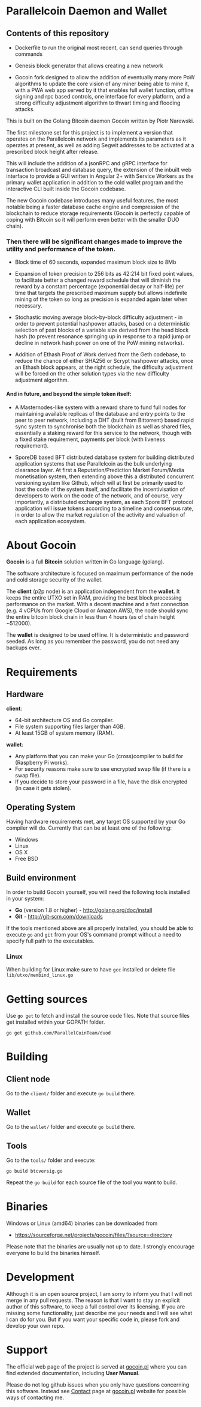 # Parallelcoin Daemon and Wallet

## Contents of this repository

- Dockerfile to run the original most recent, can send queries through commands
 
- Genesis block generator that allows creating a new network

- Gocoin fork designed to allow the addition of eventually many more PoW algorithms to update the core vision of any miner being able to mine it, with a PWA web app served by it that enables full wallet function, offline signing and rpc based controls, one interface for every platform, and a strong difficulty adjustment algorithm to thwart timing and flooding attacks.

This is built on the Golang Bitcoin daemon Gocoin written by Piotr Narewski.

The first milestone set for this project is to implement a version that operates on the Parallelcoin network and implements its parameters as it operates at present, as well as adding Segwit addresses to be activated at a prescribed block height after release.

This will include the addition of a jsonRPC and gRPC interface for transaction broadcast and database query, the extension of the inbuilt web interface to provide a GUI written in Angular 2+ with Service Workers as the primary wallet application in addition to the cold wallet program and the interactive CLI built inside the Gocoin codebase.

The new Gocoin codebase introduces many useful features, the most notable being a faster database cache engine and compression of the blockchain to reduce storage requirements (Gocoin is perfectly capable of coping with Bitcoin so it will perform even better with the smaller DUO chain).

### Then there will be significant changes made to improve the utility and performance of the token.

- Block time of 60 seconds, expanded maximum block size to 8Mb

- Expansion of token precision to 256 bits as 42:214 bit fixed point values, to facilitate better a changed reward schedule that will diminish the reward by a constant percentage (exponential decay or half-life) per time that targets the prescribed maximum supply but allows indefinite mining of the token so long as precision is expanded again later when necessary.

- Stochastic moving average block-by-block difficulty adjustment - in order to prevent potential hashpower attacks, based on a deterministic selection of past blocks of a variable size derived from the head block hash (to prevent resonance springing up in response to a rapid jump or decline in network hash power on one of the PoW mining networks).

- Addition of Ethash Proof of Work derived from the Geth codebase, to reduce the chance of either SHA256 or Scrypt hashpower attacks, once an Ethash block appears, at the right schedule, the difficulty adjustment will be forced on the other solution types via the new difficulty adjustment algorithm.

#### And in future, and beyond the simple token itself:

- A Masternodes-like system with a reward share to fund full nodes for maintaining available replicas of the database and entry points to the peer to peer network, including a DHT (built from Bittorrent) based rapid sync system to synchronise both the blockchain as well as shared files, essentially a staking reward for this service to the network, though with a fixed stake requirement, payments per block (with liveness requirement).

- SporeDB based BFT distributed database system for building distributed application systems that use Parallelcoin as the bulk underlying clearance layer. At first a Reputation/Prediction Market Forum/Media monetisation system, then extending above this a distributed concurrent versioning system like Github, which will at first be primarily used to host the code of the system itself, and facilitate the incentivisation of developers to work on the code of the network, and of course, very importantly, a distributed exchange system, as each Spore BFT protocol application will issue tokens according to a timeline and consensus rate, in order to allow the market regulation of the activity and valuation of each application ecosystem.

# About Gocoin

**Gocoin** is a full **Bitcoin** solution written in Go language (golang).

The software architecture is focused on maximum performance of the node
and cold storage security of the wallet.

The **client** (p2p node) is an application independent from the **wallet**.
It keeps the entire UTXO set in RAM, providing the best block processing performance on the market.
With a decent machine and a fast connection (e.g. 4 vCPUs from Google Cloud or Amazon AWS),
the node should sync the entire bitcoin block chain in less than 4 hours (as of chain height ~512000).

The **wallet** is designed to be used offline.
It is deterministic and password seeded.
As long as you remember the password, you do not need any backups ever.

# Requirements

## Hardware

**client**:

* 64-bit architecture OS and Go compiler.
* File system supporting files larger than 4GB.
* At least 15GB of system memory (RAM).


**wallet**:

* Any platform that you can make your Go (cross)compiler to build for (Raspberry Pi works).
* For security reasons make sure to use encrypted swap file (if there is a swap file).
* If you decide to store your password in a file, have the disk encrypted (in case it gets stolen).


## Operating System
Having hardware requirements met, any target OS supported by your Go compiler will do.
Currently that can be at least one of the following:

* Windows
* Linux
* OS X
* Free BSD

## Build environment
In order to build Gocoin yourself, you will need the following tools installed in your system:

* **Go** (version 1.8 or higher) - http://golang.org/doc/install
* **Git** - http://git-scm.com/downloads

If the tools mentioned above are all properly installed, you should be able to execute `go` and `git`
from your OS's command prompt without a need to specify full path to the executables.

### Linux

When building for Linux make sure to have `gcc` installed or delete file `lib/utxo/membind_linux.go`


# Getting sources

Use `go get` to fetch and install the source code files.
Note that source files get installed within your GOPATH folder.

	go get github.com/ParallelCoinTeam/duod


# Building

## Client node
Go to the `client/` folder and execute `go build` there.


## Wallet
Go to the `wallet/` folder and execute `go build` there.


## Tools
Go to the `tools/` folder and execute:

	go build btcversig.go

Repeat the `go build` for each source file of the tool you want to build.

# Binaries

Windows or Linux (amd64) binaries can be downloaded from

 * https://sourceforge.net/projects/gocoin/files/?source=directory

Please note that the binaries are usually not up to date.
I strongly encourage everyone to build the binaries himself.

# Development
Although it is an open source project, I am sorry to inform you that I will not merge in any pull requests.
The reason is that I want to stay an explicit author of this software, to keep a full control over its
licensing. If you are missing some functionality, just describe me your needs and I will see what I can do
for you. But if you want your specific code in, please fork and develop your own repo.

# Support
The official web page of the project is served at <a href="http://gocoin.pl">gocoin.pl</a>
where you can find extended documentation, including **User Manual**.

Please do not log github issues when you only have questions concerning this software.
Instead see [Contact](http://gocoin.pl/gocoin_links.html) page at [gocoin.pl](http://gocoin.pl) website
for possible ways of contacting me.
